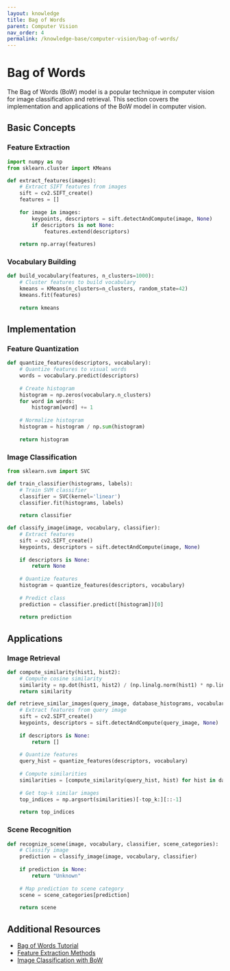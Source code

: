 ```yaml
---
layout: knowledge
title: Bag of Words
parent: Computer Vision
nav_order: 4
permalink: /knowledge-base/computer-vision/bag-of-words/
---
```


# Bag of Words

The Bag of Words (BoW) model is a popular technique in computer vision for image classification and retrieval. This section covers the implementation and applications of the BoW model in computer vision.

## Basic Concepts

### Feature Extraction

```python
import numpy as np
from sklearn.cluster import KMeans

def extract_features(images):
    # Extract SIFT features from images
    sift = cv2.SIFT_create()
    features = []
    
    for image in images:
        keypoints, descriptors = sift.detectAndCompute(image, None)
        if descriptors is not None:
            features.extend(descriptors)
    
    return np.array(features)
```

### Vocabulary Building

```python
def build_vocabulary(features, n_clusters=1000):
    # Cluster features to build vocabulary
    kmeans = KMeans(n_clusters=n_clusters, random_state=42)
    kmeans.fit(features)
    
    return kmeans
```

## Implementation

### Feature Quantization

```python
def quantize_features(descriptors, vocabulary):
    # Quantize features to visual words
    words = vocabulary.predict(descriptors)
    
    # Create histogram
    histogram = np.zeros(vocabulary.n_clusters)
    for word in words:
        histogram[word] += 1
    
    # Normalize histogram
    histogram = histogram / np.sum(histogram)
    
    return histogram
```

### Image Classification

```python
from sklearn.svm import SVC

def train_classifier(histograms, labels):
    # Train SVM classifier
    classifier = SVC(kernel='linear')
    classifier.fit(histograms, labels)
    
    return classifier

def classify_image(image, vocabulary, classifier):
    # Extract features
    sift = cv2.SIFT_create()
    keypoints, descriptors = sift.detectAndCompute(image, None)
    
    if descriptors is None:
        return None
    
    # Quantize features
    histogram = quantize_features(descriptors, vocabulary)
    
    # Predict class
    prediction = classifier.predict([histogram])[0]
    
    return prediction
```

## Applications

### Image Retrieval

```python
def compute_similarity(hist1, hist2):
    # Compute cosine similarity
    similarity = np.dot(hist1, hist2) / (np.linalg.norm(hist1) * np.linalg.norm(hist2))
    return similarity

def retrieve_similar_images(query_image, database_histograms, vocabulary, top_k=5):
    # Extract features from query image
    sift = cv2.SIFT_create()
    keypoints, descriptors = sift.detectAndCompute(query_image, None)
    
    if descriptors is None:
        return []
    
    # Quantize features
    query_hist = quantize_features(descriptors, vocabulary)
    
    # Compute similarities
    similarities = [compute_similarity(query_hist, hist) for hist in database_histograms]
    
    # Get top-k similar images
    top_indices = np.argsort(similarities)[-top_k:][::-1]
    
    return top_indices
```

### Scene Recognition

```python
def recognize_scene(image, vocabulary, classifier, scene_categories):
    # Classify image
    prediction = classify_image(image, vocabulary, classifier)
    
    if prediction is None:
        return "Unknown"
    
    # Map prediction to scene category
    scene = scene_categories[prediction]
    
    return scene
```

## Additional Resources

- [Bag of Words Tutorial](https://www.cs.cmu.edu/~efros/courses/LBMV07/Papers/csurka-eccv-04.pdf)
- [Feature Extraction Methods](https://www.robots.ox.ac.uk/~vgg/publications/2011/Chatfield11/chatfield11.pdf)
- [Image Classification with BoW](https://www.robots.ox.ac.uk/~vgg/publications/2010/everingham10/everingham10.pdf)